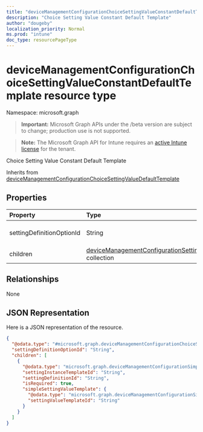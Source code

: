 ```yaml
---
title: "deviceManagementConfigurationChoiceSettingValueConstantDefaultTemplate resource type"
description: "Choice Setting Value Constant Default Template"
author: "dougeby"
localization_priority: Normal
ms.prod: "intune"
doc_type: resourcePageType
---
```


# deviceManagementConfigurationChoiceSettingValueConstantDefaultTemplate resource type

Namespace: microsoft.graph

> **Important:** Microsoft Graph APIs under the /beta version are subject to change; production use is not supported.

> **Note:** The Microsoft Graph API for Intune requires an [active Intune license](https://go.microsoft.com/fwlink/?linkid=839381) for the tenant.

Choice Setting Value Constant Default Template


Inherits from [deviceManagementConfigurationChoiceSettingValueDefaultTemplate](../resources/intune-deviceconfigv2-devicemanagementconfigurationchoicesettingvaluedefaulttemplate.md)

## Properties
|Property|Type|Description|
|:---|:---|:---|
|settingDefinitionOptionId|String|Default Constant Value|
|children|[deviceManagementConfigurationSettingInstanceTemplate](../resources/intune-deviceconfigv2-devicemanagementconfigurationsettinginstancetemplate.md) collection|Option Children|

## Relationships
None

## JSON Representation
Here is a JSON representation of the resource.
<!-- {
  "blockType": "resource",
  "@odata.type": "microsoft.graph.deviceManagementConfigurationChoiceSettingValueConstantDefaultTemplate"
}
-->
``` json
{
  "@odata.type": "#microsoft.graph.deviceManagementConfigurationChoiceSettingValueConstantDefaultTemplate",
  "settingDefinitionOptionId": "String",
  "children": [
    {
      "@odata.type": "microsoft.graph.deviceManagementConfigurationSimpleSettingInstanceTemplate",
      "settingInstanceTemplateId": "String",
      "settingDefinitionId": "String",
      "isRequired": true,
      "simpleSettingValueTemplate": {
        "@odata.type": "microsoft.graph.deviceManagementConfigurationSimpleSettingValueTemplate",
        "settingValueTemplateId": "String"
      }
    }
  ]
}
```




